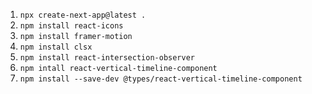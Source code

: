 1) `npx create-next-app@latest .`
2) `npm install react-icons`
3) `npm install framer-motion`
4) `npm install clsx`
5) `npm install react-intersection-observer`
6) `npm intall react-vertical-timeline-component`
7) `npm install --save-dev @types/react-vertical-timeline-component`